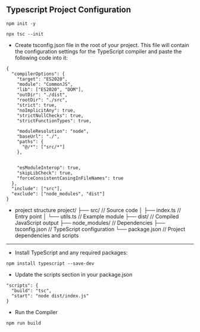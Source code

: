 ## Typescript Project Configuration

```
npm init -y
```

```
npx tsc --init
```

- Create tsconfig.json file in the root of your project. This file will contain the configuration settings for the TypeScript compiler and paste the following code into it:

```
{
  "compilerOptions": {
    "target": "ES2020",
    "module": "CommonJS",
    "lib": ["ES2020", "DOM"],
    "outDir": "./dist",
    "rootDir": "./src",
    "strict": true,
    "noImplicitAny": true,
    "strictNullChecks": true,
    "strictFunctionTypes": true,

    "moduleResolution": "node",
    "baseUrl": "./",
    "paths": {
      "@/*": ["src/*"]
    },


    "esModuleInterop": true,
    "skipLibCheck": true,
    "forceConsistentCasingInFileNames": true
  },
  "include": ["src"],
  "exclude": ["node_modules", "dist"]
}

```

- project structure
  project/
  ├── src/ // Source code
  │ ├── index.ts // Entry point
  │ └── utils.ts // Example module
  ├── dist/ // Compiled JavaScript output
  ├── node_modules/ // Dependencies
  ├── tsconfig.json // TypeScript configuration
  └── package.json // Project dependencies and scripts

---

- Install TypeScript and any required packages:

```
npm install typescript --save-dev
```

- Update the scripts section in your package.json

```
"scripts": {
  "build": "tsc",
  "start": "node dist/index.js"
}
```

- Run the Compiler

```
npm run build
```
